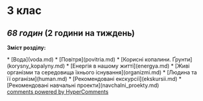 <div id="hypercomments_widget" class="js-hypercomments-widget invisible"></div>

3 клас
=============================================
## <i>68 годин</i> (2 години на тиждень)

<p><b>Зміст розділу:</b></p>
* [Вода](voda.md)
* [Повітря](povitria.md)
* [Корисні копалини. Ґрунти](korysny_kopalyny.md)
* [Енергія в нашому житті](energya.md)
* [Живі організми та середовища їхнього існування](organizmi.md)
* [Людина та її організм](human.md)
* [Рекомендовані екскурсії](ekskursii.md)
* [Рекомендовані навчальні проекти](navchalni_proekty.md)

<div class="js-hypercomments-container">
<a href="http://hypercomments.com" class="hc-link" title="comments widget">comments powered by HyperComments</a>
</div>